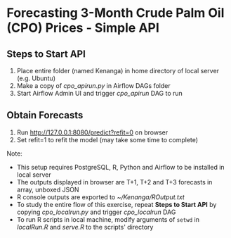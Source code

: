# Forecasting 3-Month Crude Palm Oil (CPO) Prices - Simple API

## Steps to Start API
1. Place entire folder (named Kenanga) in home directory of local server (e.g. Ubuntu)
2. Make a copy of *cpo_apirun.py* in Airflow DAGs folder
3. Start Airflow Admin UI and trigger *cpo_apirun* DAG to run

## Obtain Forecasts
1. Run http://127.0.0.1:8080/predict?refit=0 on browser
2. Set refit=1 to refit the model (may take some time to complete)


Note:
* This setup requires PostgreSQL, R, Python and Airflow to be installed in local server
* The outputs displayed in browser are T+1, T+2 and T+3 forecasts in array, unboxed JSON
* R console outputs are exported to *~/Kenanga/ROutput.txt*
* To study the entire flow of this exercise, repeat **Steps to Start API** by copying *cpo_localrun.py* and trigger *cpo_localrun* DAG
* To run R scripts in local machine, modify arguments of `setwd` in *localRun.R* and *serve.R* to the scripts' directory
